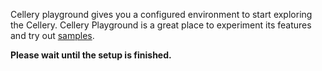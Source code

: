Cellery playground gives you a configured environment to start exploring the Cellery. Cellery Playground is a great place to experiment its features and try out [samples](https://github.com/wso2-cellery/samples/).


**Please wait until the setup is finished.**
